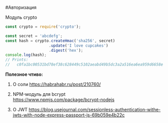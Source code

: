 #Авторизация

Модуль crypto

```js
const crypto = require('crypto');

const secret = 'abcdefg';
const hash = crypto.createHmac('sha256', secret)
                   .update('I love cupcakes')
                   .digest('hex');
console.log(hash);
// Prints:
//   c0fa1bc00531bd78ef38c628449c5102aeabd49b5dc3a2a516ea6ea959d6658e

```

**Полезное чтиво:**

1. О соли
https://habrahabr.ru/post/210760/

2. NPM-модуль для bcrypt  
https://www.npmjs.com/package/bcrypt-nodejs

3. О JWT
https://blog.usejournal.com/sessionless-authentication-withe-jwts-with-node-express-passport-js-69b059e4b22c